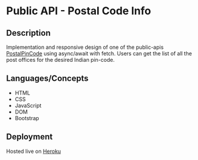 
# Public API - Postal Code Info

## Description

Implementation and responsive design of one of the public-apis [PostalPinCode](http://www.postalpincode.in/Api-Details) using async/await with fetch. Users can get the list of all the post offices for the desired Indian pin-code.

## Languages/Concepts
- HTML
- CSS
- JavaScript
- DOM
- Bootstrap

## Deployment
Hosted live on [Heroku](https://inspiring-meitner-524837.netlify.app/)
